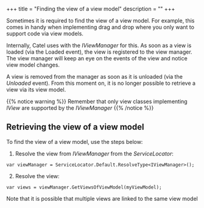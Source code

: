 +++
title = "Finding the view of a view model" 
description = ""
+++

Sometimes it is required to find the view of a view model. For example, this comes in handy when implementing drag and drop where you only want to support code via view models.

Internally, Catel uses with the *IViewManager* for this. As soon as a view is loaded (via the Loaded event), the view is registered to the view manager. The view manager will keep an eye on the events of the view and notice view model changes.

A view is removed from the manager as soon as it is unloaded (via the *Unloaded* event). From this moment on, it is no longer possible to retrieve a view via its view model.

{{% notice warning %}}
Remember that only view classes implementing *IView* are supported by the *IViewManager*
{{% /notice %}}

## Retrieving the view of a view model

To find the view of a view model, use the steps below:

1) Resolve the view from *IViewManager* from the *ServiceLocator*:

```
var viewManager = ServiceLocator.Default.ResolveType<IViewManager>();
```

2) Resolve the view:

```
var views = viewManager.GetViewsOfViewModel(myViewModel);
```

Note that it is possible that multiple views are linked to the same view model

